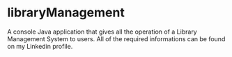 # libraryManagement
A console Java application that gives all the operation of a Library Management System to users. 
All of the required informations can be found on my Linkedin profile.
